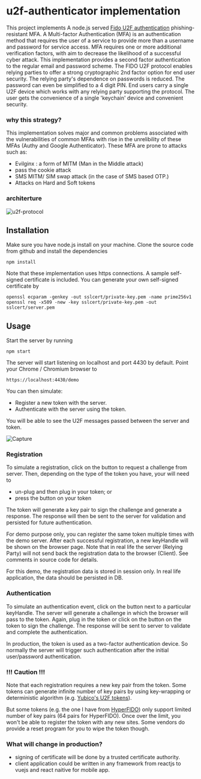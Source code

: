 u2f-authenticator implementation
==================

This project implements A node.js served [Fido U2F authentication](https://fidoalliance.org/about/overview/) phishing-resistant MFA. A Multi-factor Authentication (MFA) is an authentication method that requires the user of a service to provide more than a username and password for service access. MFA requires one or more additional verification factors, with aim to decrease the likelihood of a successful cyber attack. This implementation provides a  second factor authentication to the regular email and password scheme.
The FIDO U2F protocol enables relying parties to offer a strong cryptographic 2nd factor option for end user security. The relying party's dependence on passwords is reduced. The password can even be simplified to a 4 digit PIN. End users carry a single U2F device which works with any relying party supporting the protocol. The user gets the convenience of a single 'keychain' device and convenient security.

### why this strategy?

This implementation solves major and common problems associated with the vulnerabilities of common MFAs with rise in the unrelibility of these MFAs (Authy and Google Authenticator). These MFA are prone to attacks such as:

* Evilginx : a form of MITM (Man in the Middle attack)
* pass the cookie attack 
* SMS MITM/ SIM swap attack (in the case of SMS based OTP.)
* Attacks on Hard and Soft tokens

### architerture
![u2f-protocol](https://user-images.githubusercontent.com/47308654/206934475-24d1abf8-bcf9-4c49-aaba-bc7c13abcb1b.png)


Installation
------------

Make sure you have node.js install on your machine.  Clone the source code from github and install the dependencies

```
npm install
```

Note that these implementation uses https connections. A sample self-signed certificate is included.  You can generate your own self-signed certificate by
```
openssl ecparam -genkey -out sslcert/private-key.pem -name prime256v1
openssl req -x509 -new -key sslcert/private-key.pem -out sslcert/server.pem
```


Usage
-----

Start the server by running
```
npm start
```

The server will start listening on localhost and port 4430 by default.  Point your Chrome / Chromium browser to
```
https://localhost:4430/demo
```

You can then simulate:
- Register a new token with the server.
- Authenticate with the server using the token.

You will be able to see the U2F messages passed between the server and token.

![Capture](https://user-images.githubusercontent.com/47308654/212582262-f37a2fca-0488-4de5-82b4-f31383d2fd27.PNG)


### Registration

To simulate a registration, click on the button to request a challenge from server.  Then, depending on the type of the token you have, your will need to
- un-plug and then plug in your token; or
- press the button on your token

The token will generate a key pair to sign the challenge and generate a response.  The response will then be sent to the server for validation and persisted for future authentication.

For demo purpose only, you can register the same token multiple times with the demo server.  After each successful registration, a new keyHandle will be shown on the browser page.  Note that in real life the server (Relying Party) will not send back the registration data to the browser (Client).  See comments in source code for details.

For this demo, the registration data is stored in session only.  In real life application, the data should be persisted in DB.

### Authentication

To simulate an authentication event, click on the button next to a particular keyHandle.  The server will generate a challenge in which the browser will pass to the token.  Again, plug in the token or click on the button on the token to sign the challenge. The response will be sent to server to validate and complete the authentication.

In production, the token is used as a two-factor authentication device.  So normally the server will trigger such authentication after the initial user/password authentication.



### !!! Caution !!!

Note that each registration requires a new key pair from the token.  Some tokens can generate infinite number of key pairs by using key-wrapping or deterministic algorithm (e.g. [Yubico's U2F tokens](https://www.yubico.com/blog/yubicos-u2f-key-wrapping/)).

But some tokens (e.g. the one I have from [HyperFIDO](https://www.hypersecu.com/hyperfido)) only support limited number of key pairs (64 pairs for HyperFIDO). Once over the limit, you won't be able to register the token with any new sites.  Some vendors do provide a reset program for you to wipe the token though.

### What will change in production?
  * signing of certificate will be done by a trusted certificate authority.
  * client application could be written in any framework from reactjs to vuejs and react naitive for mobile app. 

